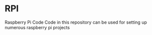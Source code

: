 # RPI
Raspberry Pi Code
Code in this repository can be used for setting up numerous raspberry pi projects
